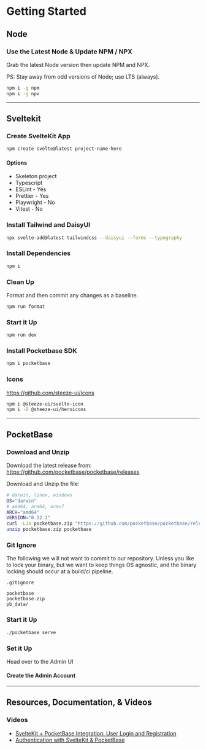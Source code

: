# Getting Started

## Node

### Use the Latest Node & Update NPM / NPX

Grab the latest Node version then update NPM and NPX.

PS: Stay away from odd versions of Node; use LTS (always).

```bash
npm i -g npm
npm i -g npx
```

---

## Sveltekit

### Create SvelteKit App

```bash
npm create svelte@latest project-name-here
```

#### Options

- Skeleton project
- Typescript
- ESLint - Yes
- Prettier - Yes
- Playwright - No
- Vitest - No

### Install Tailwind and DaisyUI

```bash
npx svelte-add@latest tailwindcss --daisyui --forms --typography
```

### Install Dependencies

```bash
npm i
```

### Clean Up

Format and then commit any changes as a baseline.

```bash
npm run format
```

### Start it Up

```bash
npm run dev
```

### Install Pocketbase SDK

```bash
npm i pocketbase
```

### Icons

<https://github.com/steeze-ui/icons>

```bash
npm i @steeze-ui/svelte-icon
npm i -D @steeze-ui/heroicons
```

---

## PocketBase

### Download and Unzip

Download the latest release from:
https://github.com/pocketbase/pocketbase/releases

Download and Unzip the file:

```bash
# darwin, linux, windows
OS="darwin"
# amd64, arm64, armv7
ARCH="amd64"
VERSION="0.12.2"
curl -LJo pocketbase.zip "https://github.com/pocketbase/pocketbase/releases/download/v${VERSION}/pocketbase_${VERSION}_${OS}_${ARCH}.zip"
unzip pocketbase.zip pocketbase
```

### Git Ignore

The following we will not want to commit to our repository. Unless you like to lock your binary, but we want to keep things OS agnostic, and the binary locking should occur at a build/ci pipeline.

`.gitignore`

```
pocketbase
pocketbase.zip
pb_data/
```

### Start it Up

```bash
./pocketbase serve
```

### Set it Up

Head over to the Admin UI

#### Create the Admin Account

---

## Resources, Documentation, & Videos

### Videos

- [SvelteKit + PocketBase Integration: User Login and Registration](https://www.youtube.com/watch?v=AxPB3e-3yEM)
- [Authentication with SvelteKit & PocketBase](https://www.youtube.com/watch?v=doDKaKDvB30)
